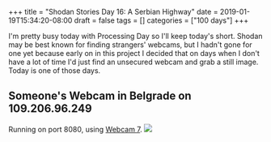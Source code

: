 +++
title = "Shodan Stories Day 16: A Serbian Highway"
date = 2019-01-19T15:34:20-08:00
draft = false
tags = []
categories = ["100 days"]
+++

I'm pretty busy today with Processing Day so I'll keep today's short. Shodan may be best known for finding strangers' webcams, but I hadn't gone for one yet because early on in this project I decided that on days when I don't have a lot of time I'd just find an unsecured webcam and grab a still image. Today is one of those days.

## Someone's Webcam in Belgrade on 109.206.96.249
Running on port 8080, using [Webcam 7](http://www.webcamxp.com/home.aspx).
![](/images/100Days/Day16/belgrade.png)
